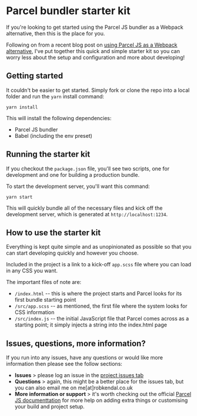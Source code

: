 # Parcel bundler starter kit

If you're looking to get started using the Parcel JS bundler as a Webpack alternative, then this is the place for you.

Following on from a recent blog post on [using Parcel JS as a Webpack alternative](https://robkendal.co.uk/blog/2019-04-26-using-parcel-bundler-as-a-webpack-alternative/), I've put together this quick and simple starter kit so you can worry less about the setup and configuration and more about developing!

## Getting started

It couldn't be easier to get started. Simply fork or clone the repo into a local folder and run the `yarn` install command:

```
yarn install
```

This will install the following dependencies:

- Parcel JS bundler
- Babel (including the env preset)

## Running the starter kit

If you checkout the `package.json` file, you'll see two scripts, one for development and one for building a production bundle.

To start the development server, you'll want this command:

```
yarn start
```

This will quickly bundle all of the necessary files and kick off the development server, which is generated at `http://localhost:1234`. 

## How to use the starter kit

Everything is kept quite simple and as unopinionated as possible so that you can start developing quickly and however you choose. 

Included in the project is a link to a kick-off `app.scss` file where you can load in any CSS you want. 

The important files of note are:

- `/index.html` -- this is where the project starts and Parcel looks for its first bundle starting point
- `/src/app.scss` -- as mentioned, the first file where the system looks for CSS information 
- `/src/index.js` -- the initial JavaScript file that Parcel comes across as a starting point; it simply injects a string into the index.html page

## Issues, questions, more information?

If you run into any issues, have any questions or would like more information then please see the follow sections:

- **Issues** > please log an issue in the [project issues tab](https://github.com/bpk68/parcel-template/issues)
- **Questions** > again, this might be a better place for the issues tab, but you can also email me on me[at]robkendal.co.uk
- **More information or support** > it's worth checking out the official [Parcel JS documenttation](https://parceljs.org/getting_started.html) for more help on adding extra things or customising your build and project setup.
